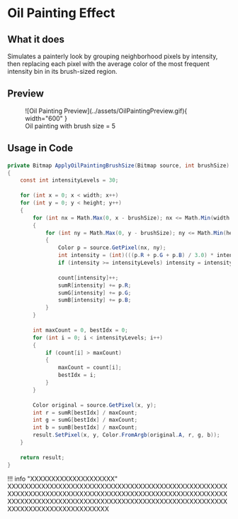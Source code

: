 # **Oil Painting Effect**

## What it does

Simulates a painterly look by grouping neighborhood pixels by intensity, then replacing each pixel with the average color of the most frequent intensity bin in its brush-sized region.

## Preview

<figure markdown="span">
  ![Oil Painting Preview](../assets/OilPaintingPreview.gif){ width="600" }
  <figcaption>Oil painting with brush size = 5</figcaption>
</figure>

## Usage in Code

```csharp title="OilPainting.cs"
private Bitmap ApplyOilPaintingBrushSize(Bitmap source, int brushSize)
{
    const int intensityLevels = 30;

    for (int x = 0; x < width; x++)
    for (int y = 0; y < height; y++)
    {
        for (int nx = Math.Max(0, x - brushSize); nx <= Math.Min(width - 1, x + brushSize); nx++)
        {
            for (int ny = Math.Max(0, y - brushSize); ny <= Math.Min(height - 1, y + brushSize); ny++)
            {
                Color p = source.GetPixel(nx, ny);
                int intensity = (int)(((p.R + p.G + p.B) / 3.0) * intensityLevels / 255.0);
                if (intensity >= intensityLevels) intensity = intensityLevels - 1;

                count[intensity]++;
                sumR[intensity] += p.R;
                sumG[intensity] += p.G;
                sumB[intensity] += p.B;
            }
        }

        int maxCount = 0, bestIdx = 0;
        for (int i = 0; i < intensityLevels; i++)
        {
            if (count[i] > maxCount)
            {
                maxCount = count[i];
                bestIdx = i;
            }
        }

        Color original = source.GetPixel(x, y);
        int r = sumR[bestIdx] / maxCount;
        int g = sumG[bestIdx] / maxCount;
        int b = sumB[bestIdx] / maxCount;
        result.SetPixel(x, y, Color.FromArgb(original.A, r, g, b));
    }

    return result;
}
```

!!! info "XXXXXXXXXXXXXXXXXXXX"
    XXXXXXXXXXXXXXXXXXXXXXXXXXXXXXXXXXXXXXXXXXXXXXXXXXXXXXXXXXXXXXXXXXXXXXXXXXXXXXXXXXXXXXXXXXXXXXXXXXXXXXXXXXXXXXXXXXXXXXXXXXXXXXXXXXXXXXXXXXXXXXXXXXXXXXXXXXXXXXXXXXXXXXXXXXXXXXXXXXXX